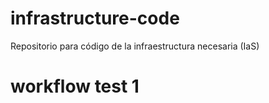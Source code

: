 # infrastructure-code
Repositorio para código de la infraestructura necesaria (IaS)

# workflow test 1
